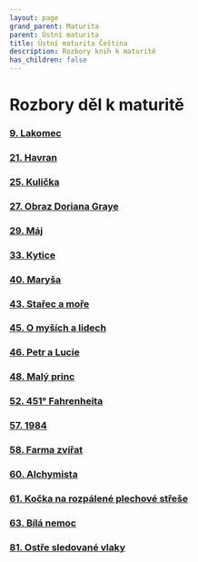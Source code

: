 ```yaml
---
layout: page
grand_parent: Maturita
parent: Ústní maturita
title: Ústní maturita Čeština
description: Rozbory knih k maturitě
has_children: false
---
```

# Rozbory děl k maturitě
### [9. Lakomec](rozbory/9_lakomec/)
### [21. Havran](rozbory/21_havran/)
### [25. Kulička](rozbory/25_kulicka/)
### [27. Obraz Doriana Graye](rozbory/27_gray/)
### [29. Máj](rozbory/29_maj/)
### [33. Kytice](rozbory/33_kytice/)
### [40. Maryša](rozbory/40_marysa/)
### [43. Stařec a moře](rozbory/43_starec_a_more/)
### [45. O myších a lidech](rozbory/45_o_mysich_a_lidech/)
### [46. Petr a Lucie](rozbory/46_petr_a_lucie/)
### [48. Malý princ](rozbory/48_maly_princ/)
### [52. 451° Fahrenheita](rozbory/52_fahrenheit/)
### [57. 1984](rozbory/57_r1984/)
### [58. Farma zvířat](rozbory/58_farma_zvirat/)
### [60. Alchymista](rozbory/60_alchymista/)
### [61. Kočka na rozpálené plechové střeše](rozbory/61_kocka_na_rozpalene_plechove_strese/)
### [63. Bílá nemoc](rozbory/63_bila_nemoc/)
### [81. Ostře sledované vlaky](rozbory/81_vlaky/)